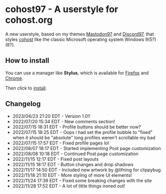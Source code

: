 # cohost97 - A userstyle for cohost.org

A new userstyle, based on my themes [Mastodon97](https://github.com/GwyndolynMarchant/Mastodon97) and [Discord97](https://github.com/GwyndolynMarchant/Discord97), that styles [cohost](https://cohost.org) like the classic Microsoft operating system Windows 9(5?)(8?).

## How to install

You can use a manager like **Stylus**, which is available for [Firefox](https://addons.mozilla.org/en-US/firefox/addon/styl-us/) and [Chrome](https://chrome.google.com/webstore/detail/stylus/clngdbkpkpeebahjckkjfobafhncgmne).

Then click to [install](https://github.com/GwyndolynMarchant/cohost97/raw/main/cohost97.user.css).


## Changelog

* 2023/04/23 21:20 EDT - Version 1.0!!
* 2022/07/20 15:34 EDT - New comments section!
* 2022/07/15 18:31 EDT - Profile buttons should be better now?
* 2022/07/15 18:25 EDT - Oops i had set the profile bubble to "fixed" when it should be "absolute" long profiles weren't scrollable my bad
* 2022/07/15 17:57 EDT - Fixed profile pages lol
* 2022/08/07 18:17 EDT - Started implementing Post page customization
* 2022/08/08 10:18 EDT - Continued Post page customization
* 2022/11/15 12:17 EDT - Fixed post layouts
* 2022/11/15 18:17 EDT - Button changes and drop shadows
* 2022/11/17 14:50 EDT - Included new artwork by @lifning for clippybug
* 2022/11/18 21:10 EDT - More styling of more UI elements!
* 2022/11/24 17:39 EDT - Fixed some breaking changes with the site
* 2022/11/28 17:52 EDT - A lot of little things ironed out!